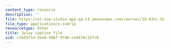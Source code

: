 ```yaml
---
content_type: resource
description: ''
file: https://ol-ocw-studio-app-qa.s3.amazonaws.com/courses/18-03sc-differential-equations-fall-2011/c1bd5f1d3ee0588f9fd8ce0476c32fc0_EQJBp6Ym-6A.vtt
file_type: application/x-subrip
resourcetype: Other
title: 3play caption file
uid: c1bd5f1d-3ee0-588f-9fd8-ce0476c32fc0
---
```

